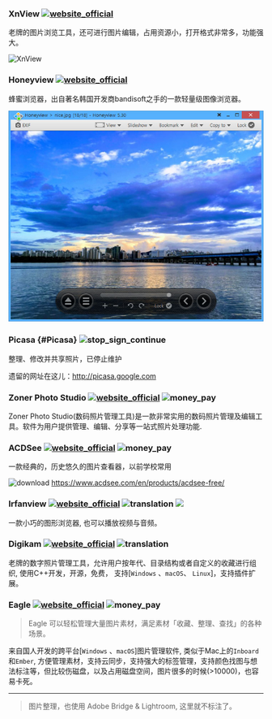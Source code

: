 ### XnView  [![website_official](https://gitbook07.oss-cn-hangzhou.aliyuncs.com/website_official.svg)](https://www.xnview.com/en/xnviewmp) 

老牌的图片浏览工具，还可进行图片编辑，占用资源小，打开格式非常多，功能强大。

![XnView](https://www.xnview.com/img/screenshots/xnview-win-01.webp)

### Honeyview  [![website_official](https://gitbook07.oss-cn-hangzhou.aliyuncs.com/website_official.svg)](https://en.bandisoft.com/honeyview/) 

 蜂蜜浏览器，出自著名韩国开发商bandisoft之手的一款轻量级图像浏览器。

![Honeyview](../../.gitbook/assets/z-pro-photos-viewer-honeyview.png)

### Picasa   {#Picasa} ![stop_sign_continue](https://gitbook07.oss-cn-hangzhou.aliyuncs.com/stop_sign_continue_Q.svg)

整理、修改并共享照片，已停止维护

遗留的网址在这儿：http://picasa.google.com

### Zoner Photo Studio  [![website_official](https://gitbook07.oss-cn-hangzhou.aliyuncs.com/website_official.svg)](https://www.zoner.com/)  ![money_pay](https://gitbook07.oss-cn-hangzhou.aliyuncs.com/money_pay.svg)

Zoner Photo Studio(数码照片管理工具)是一款非常实用的数码照片管理及编辑工具。软件为用户提供管理、编辑、分享等一站式照片处理功能.

### ACDSee [![website_official](https://gitbook07.oss-cn-hangzhou.aliyuncs.com/website_official.svg)](https://www.acdsee.com)  ![money_pay](https://gitbook07.oss-cn-hangzhou.aliyuncs.com/money_pay.svg)

一款经典的，历史悠久的图片查看器，以前学校常用

![download](https://gitbook07.oss-cn-hangzhou.aliyuncs.com/download.svg) https://www.acdsee.com/en/products/acdsee-free/

### Irfanview [![website_official](https://gitbook07.oss-cn-hangzhou.aliyuncs.com/website_official.svg)](https://www.irfanview.com/)  ![translation](https://gitbook07.oss-cn-hangzhou.aliyuncs.com/translation.svg) ![](https://img.shields.io/badge/Version-4.5.x-ff55bb.svg)

一款小巧的图形浏览器, 也可以播放视频与音频。

### Digikam [![website_official](https://gitbook07.oss-cn-hangzhou.aliyuncs.com/website_official.svg)](https://www.digikam.org/)  ![translation](https://gitbook07.oss-cn-hangzhou.aliyuncs.com/translation.svg) 

老牌的数字照片管理工具，允许用户按年代、目录结构或者自定义的收藏进行组织, 使用C++开发，开源，免费， 支持[`Windows` 、`macOS`、 `Linux`]，支持插件扩展。


### Eagle [![website_official](https://gitbook07.oss-cn-hangzhou.aliyuncs.com/website_official.svg)](https://cn.eagle.cool/) ![money_pay](https://gitbook07.oss-cn-hangzhou.aliyuncs.com/money_pay.svg)

> Eagle 可以轻松管理大量图片素材，满足素材「收藏、整理、查找」的各种场景。

来自国人开发的跨平台[`Windows` 、`macOS`]图片管理软件, 类似于Mac上的`Inboard`和`Ember`, 方便管理素材，支持云同步，支持强大的标签管理，支持颜色找图与想法标注等，但比较伤磁盘，以及占用磁盘空间，图片很多的时候(>10000)，也容易卡死。

----

> 图片整理，也使用 Adobe Bridge & Lightroom, 这里就不标注了。
